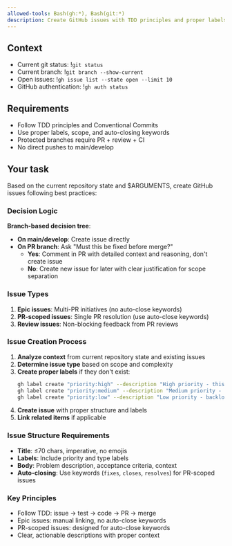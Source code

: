 ```yaml
---
allowed-tools: Bash(gh:*), Bash(git:*)
description: Create GitHub issues with TDD principles and proper labels
---
```


## Context

- Current git status: !`git status`
- Current branch: !`git branch --show-current`
- Open issues: !`gh issue list --state open --limit 10`
- GitHub authentication: !`gh auth status`

## Requirements

- Follow TDD principles and Conventional Commits
- Use proper labels, scope, and auto-closing keywords
- Protected branches require PR + review + CI
- No direct pushes to main/develop

## Your task

Based on the current repository state and $ARGUMENTS, create GitHub issues following best practices:

### Decision Logic

**Branch-based decision tree**:
- **On main/develop**: Create issue directly
- **On PR branch**: Ask "Must this be fixed before merge?"
  - **Yes**: Comment in PR with detailed context and reasoning, don't create issue
  - **No**: Create new issue for later with clear justification for scope separation

### Issue Types

1. **Epic issues**: Multi-PR initiatives (no auto-close keywords)
2. **PR-scoped issues**: Single PR resolution (use auto-close keywords)
3. **Review issues**: Non-blocking feedback from PR reviews

### Issue Creation Process

1. **Analyze context** from current repository state and existing issues
2. **Determine issue type** based on scope and complexity
3. **Create proper labels** if they don't exist:
   ```bash
   gh label create "priority:high" --description "High priority - this sprint" --color "d73a4a" || true
   gh label create "priority:medium" --description "Medium priority - next sprint" --color "fbca04" || true
   gh label create "priority:low" --description "Low priority - backlog" --color "0075ca" || true
   ```
4. **Create issue** with proper structure and labels
5. **Link related items** if applicable

### Issue Structure Requirements

- **Title**: ≤70 chars, imperative, no emojis
- **Labels**: Include priority and type labels
- **Body**: Problem description, acceptance criteria, context
- **Auto-closing**: Use keywords (`fixes`, `closes`, `resolves`) for PR-scoped issues

### Key Principles

- Follow TDD: issue → test → code → PR → merge
- Epic issues: manual linking, no auto-close keywords
- PR-scoped issues: designed for auto-close keywords
- Clear, actionable descriptions with proper context
